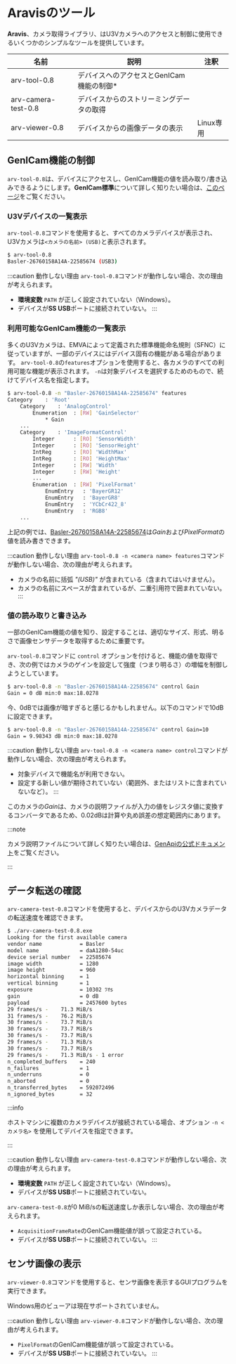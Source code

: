 # Aravisのツール

**Aravis**、カメラ取得ライブラリ、はU3Vカメラへのアクセスと制御に使用できるいくつかのシンプルなツールを提供しています。

| 名前 | 説明 | 注釈 |
| --------   | ------- | ------- |
| arv-tool-0.8 | デバイスへのアクセスとGenICam機能の制御* |
| arv-camera-test-0.8 | デバイスからのストリーミングデータの取得 |
| arv-viewer-0.8 | デバイスからの画像データの表示 | Linux専用|

## GenICam機能の制御

`arv-tool-0.8`は、デバイスにアクセスし、GenICam機能の値を読み取り/書き込みできるようにします。**GenICam標準**について詳しく知りたい場合は、[このページ](../../lessons/camera.md#genicam)をご覧ください。

### U3Vデバイスの一覧表示

`arv-tool-0.8`コマンドを使用すると、すべてのカメラデバイスが表示され、U3Vカメラは`<カメラの名前> (USB)`と表示されます。

```bash title="arv-tool-0.8"
$ arv-tool-0.8 
Basler-26760158A14A-22585674 (USB3)
```

:::caution 動作しない理由
`arv-tool-0.8`コマンドが動作しない場合、次の理由が考えられます。
* **環境変数** `PATH` が正しく設定されていない（Windows）。
* デバイスが**SS USB**ポートに接続されていない。
:::

### 利用可能なGenICam機能の一覧表示

多くのU3Vカメラは、EMVAによって定義された標準機能命名規則（SFNC）に従っていますが、一部のデバイスにはデバイス固有の機能がある場合があります。 `arv-tool-0.8`の`features`オプションを使用すると、各カメラのすべての利用可能な機能が表示されます。 `-n`は対象デバイスを選択するためのもので、続けてデバイス名を指定します。

```bash title="arv-tool-0.8 -n <camera name> features"
$ arv-tool-0.8 -n "Basler-26760158A14A-22585674" features
Category    : 'Root'
    Category    : 'AnalogControl'
        Enumeration  : [RW] 'GainSelector'
            * Gain
    ...
    Category    : 'ImageFormatControl'
        Integer      : [RO] 'SensorWidth'
        Integer      : [RO] 'SensorHeight'
        IntReg       : [RO] 'WidthMax'
        IntReg       : [RO] 'HeightMax'
        Integer      : [RW] 'Width'
        Integer      : [RW] 'Height'
        ...
        Enumeration  : [RW] 'PixelFormat'
            EnumEntry   : 'BayerGR12'
            EnumEntry   : 'BayerGR8'
            EnumEntry   : 'YCbCr422_8'
            EnumEntry   : 'RGB8'
    ...
```

上記の例では、[Basler-26760158A14A-22585674](https://www.baslerweb.com/en/products/cameras/area-scan-cameras/dart/daa1280-54uc-cs-mount/)は*Gain*および*PixelFormat*の値を読み書きできます。

:::caution 動作しない理由
`arv-tool-0.8 -n <camera name> features`コマンドが動作しない場合、次の理由が考えられます。
* カメラの名前に括弧 *"(USB)"* が含まれている（含まれてはいけません）。
* カメラの名前にスペースが含まれているが、二重引用符で囲まれていない。
:::

### 値の読み取りと書き込み

一部のGenICam機能の値を知り、設定することは、適切なサイズ、形式、明るさで画像センサデータを取得するために重要です。

`arv-tool-0.8`コマンドに `control` オプションを付けると、機能の値を取得でき、次の例ではカメラのゲインを設定して強度（つまり明るさ）の増幅を制御しようとしています。

```bash title="arv-tool-0.8 -n <camera name> control <feature name>"
$ arv-tool-0.8 -n "Basler-26760158A14A-22585674" control Gain
Gain = 0 dB min:0 max:18.0278
```

今、0dBでは画像が暗すぎると感じるかもしれません。以下のコマンドで10dBに設定できます。

```bash title="arv-tool-0.8 -n <camera name> control <feature name>=<new value>"
$ arv-tool-0.8 -n "Basler-26760158A14A-22585674" control Gain=10
Gain = 9.98343 dB min:0 max:18.0278
```

:::caution 動作しない理由
`arv-tool-0.8 -n <camera name> control`コマンドが動作しない場合、次の理由が考えられます。
* 対象デバイスで機能名が利用できない。
* 設定する新しい値が期待されていない（範囲外、またはリストに含まれていないなど）。
:::

このカメラの*Gain*は、カメラの説明ファイルが入力の値をレジスタ値に変換するコンバータであるため、0.02dBは計算や丸め誤差の想定範囲内にあります。

:::note

カメラ説明ファイルについて詳しく知りたい場合は、[GenApiの公式ドキュメント](https://www.emva.org/standards-technology/genicam/introduction-new/)をご覧ください。

:::

## データ転送の確認

`arv-camera-test-0.8`コマンドを使用すると、デバイスからのU3Vカメラデータの転送速度を確認できます。

```bash title="arv-camera-test-0.8 -n <camera name>"
$ ./arv-camera-test-0.8.exe
Looking for the first available camera
vendor name            = Basler
model name             = daA1280-54uc
device serial number   = 22585674
image width            = 1280
image height           = 960
horizontal binning     = 1
vertical binning       = 1
exposure               = 10302 ﾂｵs
gain                   = 0 dB
payload                = 2457600 bytes
29 frames/s -    71.3 MiB/s
31 frames/s -    76.2 MiB/s
30 frames/s -    73.7 MiB/s
30 frames/s -    73.7 MiB/s
30 frames/s -    73.7 MiB/s
29 frames/s -    71.3 MiB/s
30 frames/s -    73.7 MiB/s
29 frames/s -    71.3 MiB/s - 1 error
n_completed_buffers    = 240
n_failures             = 1
n_underruns            = 0
n_aborted              = 0
n_transferred_bytes    = 592072496
n_ignored_bytes        = 32
```

:::info

ホストマシンに複数のカメラデバイスが接続されている場合、オプション `-n <カメラ名>` を使用してデバイスを指定できます。

:::

:::caution 動作しない理由
`arv-camera-test-0.8`コマンドが動作しない場合、次の理由が考えられます。
* **環境変数** `PATH` が正しく設定されていない（Windows）。
* デバイスが**SS USB**ポートに接続されていない。

`arv-camera-test-0.8`が0 MiB/sの転送速度しか表示しない場合、次の理由が考えられます。
* `AcquisitionFrameRate`のGenICam機能値が誤って設定されている。
* デバイスが**SS USB**ポートに接続されていない。
:::

## センサ画像の表示

`arv-viewer-0.8`コマンドを使用すると、センサ画像を表示するGUIプログラムを実行できます。

Windows用のビューアは現在サポートされていません。

:::caution 動作しない理由
`arv-viewer-0.8`コマンドが動作しない場合、次の理由が考えられます。
* `PixelFormat`のGenICam機能値が誤って設定されている。
* デバイスが**SS USB**ポートに接続されていない。
:::
